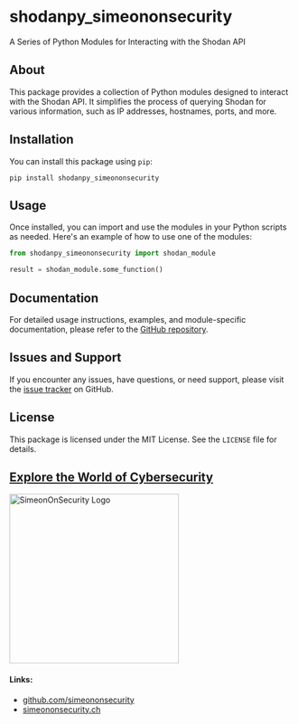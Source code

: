 # shodanpy_simeononsecurity

A Series of Python Modules for Interacting with the Shodan API

## About

This package provides a collection of Python modules designed to interact with the Shodan API. It simplifies the process of querying Shodan for various information, such as IP addresses, hostnames, ports, and more.

## Installation

You can install this package using `pip`:

```shell
pip install shodanpy_simeononsecurity
```
## Usage
Once installed, you can import and use the modules in your Python scripts as needed. Here's an example of how to use one of the modules:

```python
from shodanpy_simeononsecurity import shodan_module

result = shodan_module.some_function()
```
## Documentation
For detailed usage instructions, examples, and module-specific documentation, please refer to the [GitHub repository](https://github.com/simeononsecurity/shodanpy).

## Issues and Support
If you encounter any issues, have questions, or need support, please visit the [issue tracker](https://github.com/simeononsecurity/shodanpy/issues) on GitHub.

## License
This package is licensed under the MIT License. See the `LICENSE` file for details.


<a href="https://simeononsecurity.ch" target="_blank" rel="noopener noreferrer">
  <h2>Explore the World of Cybersecurity</h2>
  <img src="https://simeononsecurity.ch/img/banner.png" alt="SimeonOnSecurity Logo" width="300" height="300">
</a>

#### Links:
- [github.com/simeononsecurity](https://github.com/simeononsecurity)
- [simeononsecurity.ch](https://simeononsecurity.ch)